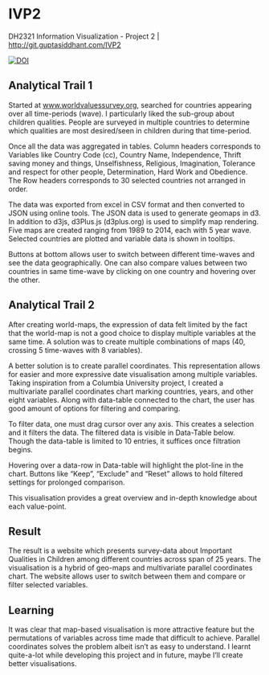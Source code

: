 # IVP2
DH2321 Information Visualization - Project 2 | http://git.guptasiddhant.com/IVP2

[![DOI](https://zenodo.org/badge/122073846.svg)](https://zenodo.org/badge/latestdoi/122073846)

## Analytical Trail 1

Started at www.worldvaluessurvey.org, searched for countries appearing over all time-periods (wave). I particularly liked the sub-group about children qualities. People are surveyed in multiple countries to determine which qualities are most desired/seen in children during that time-period. 

Once all the data was aggregated in tables. Column headers corresponds to Variables like Country Code (cc), Country Name, Independence, Thrift saving money and things, Unselfishness, Religious, Imagination, Tolerance and respect for other people, Determination, Hard Work and Obedience. The Row headers corresponds to 30 selected countries not arranged in order. 

The data was exported from excel in CSV format and then converted to JSON using online tools. The JSON data is used to generate geomaps in d3.
In addition to d3js, d3Plus.js (d3plus.org) is used to simplify map rendering. Five maps are created ranging from 1989 to 2014, each with 5 year wave. Selected countries are plotted and variable data is shown in tooltips. 

Buttons at bottom allows user to switch between different time-waves and see the data geographically. One can also compare values between two countries in same time-wave by clicking on one country and hovering over the other. 


## Analytical Trail 2

After creating world-maps, the expression of data felt limited by the fact that the world-map is not a good choice to display multiple variables at the same time. A solution was to create multiple combinations of maps (40, crossing 5 time-waves with 8 variables). 

A better solution is to create parallel coordinates. This representation allows for easier and more expressive date visualisation among multiple variables.
Taking inspiration from a Columbia University project, I created a multivariate parallel coordinates chart marking countries, years, and other eight variables. 
Along with data-table connected to the chart, the user has good amount of options for filtering and comparing. 

To filter data, one must drag cursor over any axis. This creates a selection and it filters the data. The filtered data is visible in Data-Table below. Though the data-table is limited to 10 entries, it suffices once filtration begins. 

Hovering over a data-row in Data-table will highlight the plot-line in the chart. Buttons like “Keep”, “Exclude” and “Reset” allows to hold filtered settings for prolonged comparison. 

This visualisation provides a great overview and in-depth knowledge about each value-point.

## Result

The result is a website which presents survey-data about Important Qualities in Children among different countries across span of 25 years. The visualisation is a hybrid of geo-maps and multivariate parallel coordinates chart. The website allows user to switch between them and compare or filter selected variables. 

## Learning

It was clear that map-based visualisation is more attractive feature but the permutations of variables across time made that difficult to achieve. Parallel coordinates solves the problem albeit isn’t as easy to understand. I learnt quite-a-lot while developing this project and in future, maybe I’ll create better visualisations. 

